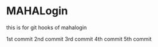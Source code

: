 # MAHALogin
this is for git hooks  of mahalogin

1st commit 
2nd commit
3rd commit
4th commit
5th commit

